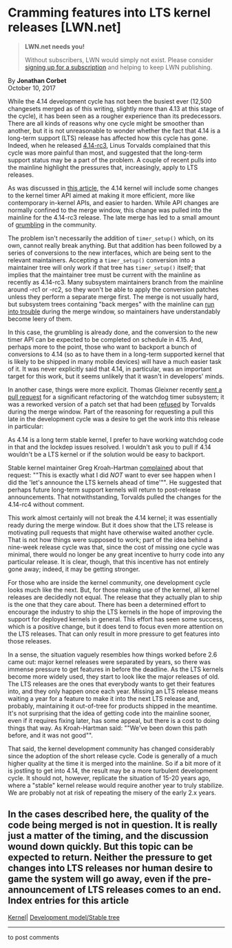 # Cramming features into LTS kernel releases [LWN.net]

> **LWN.net needs you!**
> 
> Without subscribers, LWN would simply not exist. Please consider [signing up for a subscription](/Promo/nst-nag2/subscribe) and helping to keep LWN publishing. 

By **Jonathan Corbet**  
October 10, 2017 

While the 4.14 development cycle has not been the busiest ever (12,500 changesets merged as of this writing, slightly more than 4.13 at this stage of the cycle), it has been seen as a rougher experience than its predecessors. There are all kinds of reasons why one cycle might be smoother than another, but it is not unreasonable to wonder whether the fact that 4.14 is a long-term support (LTS) release has affected how this cycle has gone. Indeed, when he released [4.14-rc3](/Articles/735217/), Linus Torvalds complained that this cycle was more painful than most, and suggested that the long-term support status may be a part of the problem. A couple of recent pulls into the mainline highlight the pressures that, increasingly, apply to LTS releases. 

As was discussed in [this article](/Articles/735887/), the 4.14 kernel will include some changes to the kernel timer API aimed at making it more efficient, more like contemporary in-kernel APIs, and easier to harden. While API changes are normally confined to the merge window, this change was pulled into the mainline for the 4.14-rc3 release. The late merge has led to a small amount of [grumbling](/Articles/735896/) in the community. 

The problem isn't necessarily the addition of `timer_setup()` which, on its own, cannot really break anything. But that addition has been followed by a series of conversions to the new interfaces, which are being sent to the relevant maintainers. Accepting a `timer_setup()` conversion into a maintainer tree will only work if that tree has `timer_setup()` itself; that implies that the maintainer tree must be current with the mainline as recently as 4.14-rc3. Many subsystem maintainers branch from the mainline around -rc1 or -rc2, so they won't be able to apply the conversion patches unless they perform a separate merge first. The merge is not usually hard, but subsystem trees containing "back merges" with the mainline can [run into trouble](https://lkml.org/lkml/2011/3/10/538) during the merge window, so maintainers have understandably become leery of them. 

In this case, the grumbling is already done, and the conversion to the new timer API can be expected to be completed on schedule in 4.15. And, perhaps more to the point, those who want to backport a bunch of conversions to 4.14 (so as to have them in a long-term supported kernel that is likely to be shipped in many mobile devices) will have a much easier task of it. It was never explicitly said that 4.14, in particular, was an important target for this work, but it seems unlikely that it wasn't in developers' minds. 

In another case, things were more explicit. Thomas Gleixner recently [sent a pull request](/Articles/735898/) for a significant refactoring of the watchdog timer subsystem; it was a reworked version of a patch set that had been [refused](/Articles/735899/) by Torvalds during the merge window. Part of the reasoning for requesting a pull this late in the development cycle was a desire to get the work into this release in particular: 

As 4.14 is a long term stable kernel, I prefer to have working watchdog code in that and the lockdep issues resolved. I wouldn't ask you to pull if 4.14 wouldn't be a LTS kernel or if the solution would be easy to backport. 

Stable kernel maintainer Greg Kroah-Hartman [complained](/Articles/735900/) about that request: ""This is exactly what I did _NOT_ want to ever see happen when I did the 'let's announce the LTS kernels ahead of time'"". He suggested that perhaps future long-term support kernels will return to post-release announcements. That notwithstanding, Torvalds pulled the changes for the 4.14-rc4 without comment. 

This work almost certainly will not break the 4.14 kernel; it was essentially ready during the merge window. But it does show that the LTS release is motivating pull requests that might have otherwise waited another cycle. That is not how things were supposed to work; part of the idea behind a nine-week release cycle was that, since the cost of missing one cycle was minimal, there would no longer be any great incentive to hurry code into any particular release. It is clear, though, that this incentive has not entirely gone away; indeed, it may be getting stronger. 

For those who are inside the kernel community, one development cycle looks much like the next. But, for those making use of the kernel, all kernel releases are decidedly not equal. The release that they actually plan to ship is the one that they care about. There has been a determined effort to encourage the industry to ship the LTS kernels in the hope of improving the support for deployed kernels in general. This effort has seen some success, which is a positive change, but it does tend to focus even more attention on the LTS releases. That can only result in more pressure to get features into those releases. 

In a sense, the situation vaguely resembles how things worked before 2.6 came out: major kernel releases were separated by years, so there was immense pressure to get features in before the deadline. As the LTS kernels become more widely used, they start to look like the major releases of old. The LTS releases are the ones that everybody wants to get their features into, and they only happen once each year. Missing an LTS release means waiting a year for a feature to make it into the next LTS release and, probably, maintaining it out-of-tree for products shipped in the meantime. It's not surprising that the idea of getting code into the mainline sooner, even if it requires fixing later, has some appeal, but there is a cost to doing things that way. As Kroah-Hartman said: ""We've been down this path before, and it was not good"". 

That said, the kernel development community has changed considerably since the adoption of the short release cycle. Code is generally of a much higher quality at the time it is merged into the mainline. So if a bit more of it is jostling to get into 4.14, the result may be a more turbulent development cycle. It should not, however, replicate the situation of 15-20 years ago, where a "stable" kernel release would require another year to truly stabilize. We are probably not at risk of repeating the misery of the early 2.x years. 

In the cases described here, the quality of the code being merged is not in question. It is really just a matter of the timing, and the discussion wound down quickly. But this topic can be expected to return. Neither the pressure to get changes into LTS releases nor human desire to game the system will go away, even if the pre-announcement of LTS releases comes to an end.  
Index entries for this article  
---  
[Kernel](/Kernel/Index)| [Development model/Stable tree](/Kernel/Index#Development_model-Stable_tree)  
  


* * *

to post comments 
